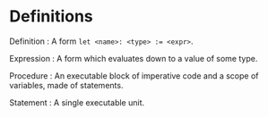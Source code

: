 ﻿# Definitions

Definition
: A form `let <name>: <type> := <expr>`.

Expression
: A form which evaluates down to a value of some type.

Procedure
: An executable block of imperative code and a scope of variables, made of statements. 

Statement
: A single executable unit.